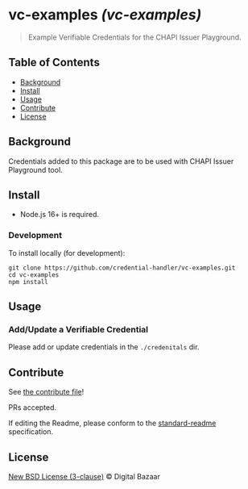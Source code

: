 #  vc-examples _(vc-examples)_

> Example Verifiable Credentials for the CHAPI Issuer Playground.

## Table of Contents

- [Background](#background)
- [Install](#install)
- [Usage](#usage)
- [Contribute](#contribute)
- [License](#license)

## Background

Credentials added to this package are to be used with CHAPI Issuer Playground
tool.

## Install

- Node.js 16+ is required.

### Development

To install locally (for development):

```
git clone https://github.com/credential-handler/vc-examples.git
cd vc-examples
npm install
```

## Usage

### Add/Update a Verifiable Credential
Please add or update credentials in the `./credenitals` dir.

## Contribute

See [the contribute file](https://github.com/digitalbazaar/bedrock/blob/master/CONTRIBUTING.md)!

PRs accepted.

If editing the Readme, please conform to the
[standard-readme](https://github.com/RichardLitt/standard-readme) specification.

## License

[New BSD License (3-clause)](LICENSE) © Digital Bazaar
